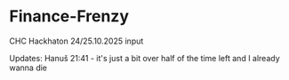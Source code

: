 # Finance-Frenzy
CHC Hackhaton 24/25.10.2025 input

Updates:
	Hanuš 21:41 - it's just a bit over half of the time left and I already wanna die
